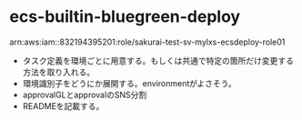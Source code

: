 # ecs-builtin-bluegreen-deploy

arn:aws:iam::832194395201:role/sakurai-test-sv-mylxs-ecsdeploy-role01


- タスク定義を環境ごとに用意する。もしくは共通で特定の箇所だけ変更する方法を取り入れる。
- 環境識別子をどうにか展開する。environmentがよさそう。
- approvalGLとapprovalのSNS分割
- READMEを記載する。
